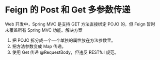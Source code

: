 # Feign 的 Post 和 Get 多参数传递

Web 开发中，Spring MVC 是支持 GET 方法直接绑定 POJO 的，但 Feign 暂时未覆盖所有 Spring MVC 功能。解决方案

1. 把 POJO 拆分成一个一个单独的属性放在方法参数里。
2. 把方法参数变成 Map 传递。
3. 使用 Get 传递 @RequestBody，但违反 RESTful 规范。



